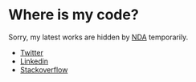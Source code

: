 # Where is my code?

Sorry, my latest works are hidden by [NDA](http://en.wikipedia.org/wiki/Non-disclosure_agreement) temporarily. 

- [Twitter](https://twitter.com/cazascripts)
- [Linkedin](https://www.linkedin.com/in/angelrmolina)
- [Stackoverflow](http://stackoverflow.com/users/957253/skozz?tab=answers)
